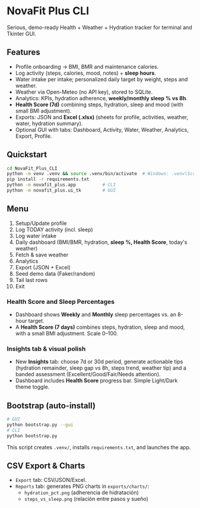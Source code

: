 # NovaFit Plus CLI
Serious, demo-ready Health + Weather + Hydration tracker for terminal and Tkinter GUI.

## Features
- Profile onboarding → BMI, BMR and maintenance calories.
- Log activity (steps, calories, mood, notes) + **sleep hours**.
- Water intake per intake; personalized daily target by weight, steps and weather.
- Weather via Open-Meteo (no API key), stored to SQLite.
- Analytics: KPIs, hydration adherence, **weekly/monthly sleep % vs 8h**.
- **Health Score (7d)** combining steps, hydration, sleep and mood (with small BMI adjustment).
- Exports: JSON and **Excel (.xlsx)** (sheets for profile, activities, weather, water, hydration summary).
- Optional GUI with tabs: Dashboard, Activity, Water, Weather, Analytics, Export, Profile.

## Quickstart
```bash
cd NovaFit_Plus_CLI
python -m venv .venv && source .venv/bin/activate  # Windows: .venv\Scripts\activate
pip install -r requirements.txt
python -m novafit_plus.app          # CLI
python -m novafit_plus.ui_tk        # GUI
```

## Menu
1) Setup/Update profile
2) Log TODAY activity (incl. sleep)
3) Log water intake
4) Daily dashboard (BMI/BMR, hydration, **sleep %, Health Score**, today's weather)
5) Fetch & save weather
6) Analytics
7) Export (JSON + Excel)
8) Seed demo data (Faker/random)
9) Tail last rows
0) Exit

### Health Score and Sleep Percentages
- Dashboard shows **Weekly** and **Monthly** sleep percentages vs. an 8-hour target.
- A **Health Score (7 days)** combines steps, hydration, sleep and mood, with a small BMI adjustment. Scale 0–100.


### Insights tab & visual polish
- New **Insights** tab: choose 7d or 30d period, generate actionable tips (hydration remainder, sleep gap vs 8h, steps trend, weather tip) and a banded assessment (Excellent/Good/Fair/Needs attention).
- Dashboard includes **Health Score** progress bar. Simple Light/Dark theme toggle.


## Bootstrap (auto-install)
```bash
# GUI
python bootstrap.py --gui
# CLI
python bootstrap.py
```
This script creates `.venv/`, installs `requirements.txt`, and launches the app.

## CSV Export & Charts
- `Export` tab: CSV/JSON/Excel.
- `Reports` tab: generates PNG charts in `exports/charts/`:
  - `hydration_pct.png` (adherencia de hidratación)
  - `steps_vs_sleep.png` (relación entre pasos y sueño)
